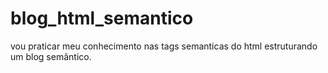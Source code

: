 # blog_html_semantico
 vou praticar meu conhecimento nas tags semanticas do html estruturando um blog semântico.
